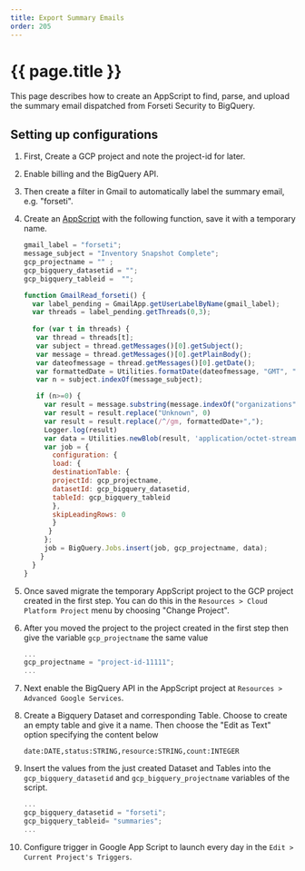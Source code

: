 ```yaml
---
title: Export Summary Emails 
order: 205
---
```

# {{ page.title }}
This page describes how to create an AppScript to find, parse, and upload the
summary email dispatched from Forseti Security to BigQuery.

## Setting up configurations
1. First, Create a GCP project and note the project-id for later.
1. Enable billing and the BigQuery API.
1. Then create a filter in Gmail to automatically label the summary email,
e.g. "forseti".

1. Create an [AppScript](https://script.google.com/intro) with the following
function, save it with a temporary name.

    ```js
    gmail_label = "forseti";
    message_subject = "Inventory Snapshot Complete";
    gcp_projectname = "" ;
    gcp_bigquery_datasetid = "";
    gcp_bigquery_tableid =  "";
    
    function GmailRead_forseti() {
      var label_pending = GmailApp.getUserLabelByName(gmail_label);
      var threads = label_pending.getThreads(0,3);
      
      for (var t in threads) {
       var thread = threads[t];
       var subject = thread.getMessages()[0].getSubject();
       var message = thread.getMessages()[0].getPlainBody();
       var dateofmessage = thread.getMessages()[0].getDate(); 
       var formattedDate = Utilities.formatDate(dateofmessage, "GMT", "yyyy-MM-dd'T'HH:mm:ss'Z'");
       var n = subject.indexOf(message_subject);
    
       if (n>=0) {
         var result = message.substring(message.indexOf("organizations")).replace(/ /g, ",").split(",\n").join("\n").slice(0, -1);
         var result = result.replace("Unknown", 0)
         var result = result.replace(/^/gm, formattedDate+",");
         Logger.log(result)
         var data = Utilities.newBlob(result, 'application/octet-stream')
         var job = {
           configuration: {
           load: {
           destinationTable: {
           projectId: gcp_projectname,
           datasetId: gcp_bigquery_datasetid,
           tableId: gcp_bigquery_tableid
           },
           skipLeadingRows: 0
           }
          }
         };
         job = BigQuery.Jobs.insert(job, gcp_projectname, data);
        }
      }
    }
    ```
1. Once saved migrate the temporary AppScript project to the GCP project created
 in the first step. You can do this in the `Resources > Cloud Platform Project`
  menu by choosing "Change Project".

1. After you moved the project to the project created in the first step then
give the variable `gcp_projectname` the same value

    ```js
    ...
    gcp_projectname = "project-id-11111";
    ...
    ```
1. Next enable the BigQuery API in the AppScript project at
`Resources > Advanced Google Services`.
    
1. Create a Bigquery Dataset and corresponding Table. Choose to create an empty
table and give it a name. Then choose the "Edit as Text" option specifying the
content below

    ```
    date:DATE,status:STRING,resource:STRING,count:INTEGER
    ```
1. Insert the values from the just created Dataset and Tables into the
`gcp_bigquery_datasetid` and `gcp_bigquery_projectname` variables of the script.

    ```js
    ...
    gcp_bigquery_datasetid = "forseti";
    gcp_bigquery_tableid= "summaries";
    ...
    ```

1. Configure trigger in Google App Script to launch every day in the
`Edit > Current Project's Triggers`.
